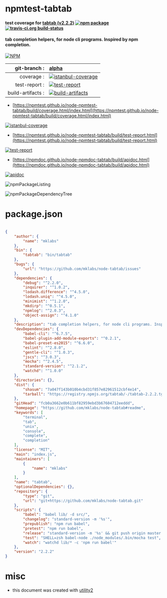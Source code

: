 # npmtest-tabtab

#### test coverage for  [tabtab (v2.2.2)](https://github.com/mklabs/node-tabtab#readme)  [![npm package](https://img.shields.io/npm/v/npmtest-tabtab.svg?style=flat-square)](https://www.npmjs.org/package/npmtest-tabtab) [![travis-ci.org build-status](https://api.travis-ci.org/npmtest/node-npmtest-tabtab.svg)](https://travis-ci.org/npmtest/node-npmtest-tabtab)

#### tab completion helpers, for node cli programs. Inspired by npm completion.

[![NPM](https://nodei.co/npm/tabtab.png?downloads=true&downloadRank=true&stars=true)](https://www.npmjs.com/package/tabtab)

| git-branch : | [alpha](https://github.com/npmtest/node-npmtest-tabtab/tree/alpha)|
|--:|:--|
| coverage : | [![istanbul-coverage](https://npmtest.github.io/node-npmtest-tabtab/build/coverage.badge.svg)](https://npmtest.github.io/node-npmtest-tabtab/build/coverage.html/index.html)|
| test-report : | [![test-report](https://npmtest.github.io/node-npmtest-tabtab/build/test-report.badge.svg)](https://npmtest.github.io/node-npmtest-tabtab/build/test-report.html)|
| build-artifacts : | [![build-artifacts](https://npmtest.github.io/node-npmtest-tabtab/glyphicons_144_folder_open.png)](https://github.com/npmtest/node-npmtest-tabtab/tree/gh-pages/build)|

- [https://npmtest.github.io/node-npmtest-tabtab/build/coverage.html/index.html](https://npmtest.github.io/node-npmtest-tabtab/build/coverage.html/index.html)

[![istanbul-coverage](https://npmtest.github.io/node-npmtest-tabtab/build/screenCapture.buildCi.browser.%252Ftmp%252Fbuild%252Fcoverage.lib.html.png)](https://npmtest.github.io/node-npmtest-tabtab/build/coverage.html/index.html)

- [https://npmtest.github.io/node-npmtest-tabtab/build/test-report.html](https://npmtest.github.io/node-npmtest-tabtab/build/test-report.html)

[![test-report](https://npmtest.github.io/node-npmtest-tabtab/build/screenCapture.buildCi.browser.%252Ftmp%252Fbuild%252Ftest-report.html.png)](https://npmtest.github.io/node-npmtest-tabtab/build/test-report.html)

- [https://npmdoc.github.io/node-npmdoc-tabtab/build/apidoc.html](https://npmdoc.github.io/node-npmdoc-tabtab/build/apidoc.html)

[![apidoc](https://npmdoc.github.io/node-npmdoc-tabtab/build/screenCapture.buildCi.browser.%252Ftmp%252Fbuild%252Fapidoc.html.png)](https://npmdoc.github.io/node-npmdoc-tabtab/build/apidoc.html)

![npmPackageListing](https://npmtest.github.io/node-npmtest-tabtab/build/screenCapture.npmPackageListing.svg)

![npmPackageDependencyTree](https://npmtest.github.io/node-npmtest-tabtab/build/screenCapture.npmPackageDependencyTree.svg)



# package.json

```json

{
    "author": {
        "name": "mklabs"
    },
    "bin": {
        "tabtab": "bin/tabtab"
    },
    "bugs": {
        "url": "https://github.com/mklabs/node-tabtab/issues"
    },
    "dependencies": {
        "debug": "^2.2.0",
        "inquirer": "^1.0.2",
        "lodash.difference": "^4.5.0",
        "lodash.uniq": "^4.5.0",
        "minimist": "^1.2.0",
        "mkdirp": "^0.5.1",
        "npmlog": "^2.0.3",
        "object-assign": "^4.1.0"
    },
    "description": "tab completion helpers, for node cli programs. Inspired by npm completion.",
    "devDependencies": {
        "babel-cli": "^6.7.5",
        "babel-plugin-add-module-exports": "^0.2.1",
        "babel-preset-es2015": "^6.6.0",
        "eslint": "^2.8.0",
        "gentle-cli": "^1.0.3",
        "jscs": "^3.0.3",
        "mocha": "^2.4.5",
        "standard-version": "^2.1.2",
        "watchd": "^1.0.0"
    },
    "directories": {},
    "dist": {
        "shasum": "7a047f143b010b4cbd31f857e82961512cbf4e14",
        "tarball": "https://registry.npmjs.org/tabtab/-/tabtab-2.2.2.tgz"
    },
    "gitHead": "fcb0a3662e0b611bf82959ebd3b67604712eeddd",
    "homepage": "https://github.com/mklabs/node-tabtab#readme",
    "keywords": [
        "terminal",
        "tab",
        "unix",
        "console",
        "complete",
        "completion"
    ],
    "license": "MIT",
    "main": "index.js",
    "maintainers": [
        {
            "name": "mklabs"
        }
    ],
    "name": "tabtab",
    "optionalDependencies": {},
    "repository": {
        "type": "git",
        "url": "git+https://github.com/mklabs/node-tabtab.git"
    },
    "scripts": {
        "babel": "babel lib/ -d src/",
        "changelog": "standard-version -m '%s'",
        "prepublish": "npm run babel",
        "pretest": "npm run babel",
        "release": "standard-version -m '%s' && git push origin master --tags && npm publish",
        "test": "SHELL=zsh babel-node ./node_modules/.bin/mocha test",
        "watch": "watchd lib/* -c 'npm run babel'"
    },
    "version": "2.2.2"
}
```



# misc
- this document was created with [utility2](https://github.com/kaizhu256/node-utility2)
